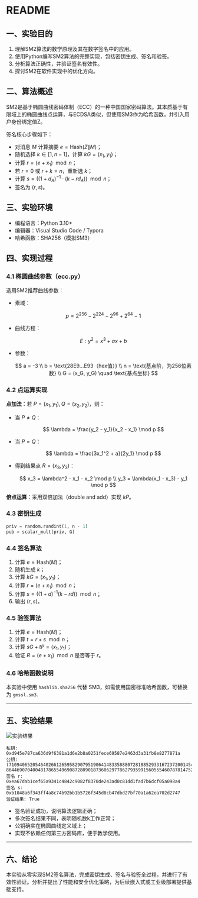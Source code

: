 # README

## 一、实验目的

1. 理解SM2算法的数学原理及其在数字签名中的应用。
2. 使用Python编写SM2算法的完整实现，包括密钥生成、签名和验签。
3. 分析算法正确性，并验证签名有效性。
4. 探讨SM2在软件实现中的优化方向。

## 二、算法概述

SM2是基于椭圆曲线密码体制（ECC）的一种中国国家密码算法。其本质基于有限域上的椭圆曲线点运算，与ECDSA类似，但使用SM3作为哈希函数，并引入用户身份绑定值Z。

签名核心步骤如下：

- 对消息 $M$ 计算摘要 $e = \text{Hash}(Z \| M)$；
- 随机选择 $k \in [1, n-1]$，计算 $kG = (x_1, y_1)$；
- 计算 $r = (e + x_1) \mod n$；
- 若 $r = 0$ 或 $r + k = n$，重新选 $k$；
- 计算 $s = \left((1 + d_A)^{-1} \cdot (k - r d_A)\right) \mod n$；
- 签名为 $(r, s)$。

## 三、实验环境

- 编程语言：Python 3.10+
- 编辑器：Visual Studio Code / Typora
- 哈希函数：SHA256（模拟SM3）

## 四、实现过程

### 4.1 椭圆曲线参数（ecc.py）

选用SM2推荐曲线参数：

- 素域：
  
  $$
  p = 2^{256} - 2^{224} - 2^{96} + 2^{64} - 1
  $$

- 曲线方程：

  $$
  E: y^2 = x^3 + ax + b
  $$

- 参数：

  $$
  a = -3 \\
  b = \text{28E9...E93（hex值）} \\
  n = \text{基点阶，为256位素数} \\
  G = (x_G, y_G) \quad \text{基点坐标}
  $$

### 4.2 点运算实现

**点加法**：若 $P = (x_1, y_1), Q = (x_2, y_2)$，则：

- 当 $P \ne Q$：

  $$
  \lambda = \frac{y_2 - y_1}{x_2 - x_1} \mod p
  $$

- 当 $P = Q$：

  $$
  \lambda = \frac{3x_1^2 + a}{2y_1} \mod p
  $$

- 得到结果点 $R = (x_3, y_3)$：

  $$
  x_3 = \lambda^2 - x_1 - x_2 \mod p \\
  y_3 = \lambda(x_1 - x_3) - y_1 \mod p
  $$

**倍点运算**：采用双倍加法（double and add）实现 $kP$。

### 4.3 密钥生成

```python
priv = random.randint(1, n - 1)
pub = scalar_mult(priv, G)
```

### 4.4 签名算法

1. 计算 $e = \text{Hash}(M)$；
2. 随机生成 $k$；
3. 计算 $kG = (x_1, y_1)$；
4. 计算 $r = (e + x_1) \mod n$；
5. 计算 $s = ((1 + d)^{-1}(k - rd)) \mod n$；
6. 输出 $(r, s)$。

### 4.5 验签算法

1. 计算 $e = \text{Hash}(M)$；
2. 计算 $t = r + s \mod n$；
3. 计算 $sG + tP = (x_1, y_1)$；
4. 验证 $R = (e + x_1) \mod n$ 是否等于 $r$。

### 4.6 哈希函数说明

本实验中使用 `hashlib.sha256` 代替 SM3，如需使用国密标准哈希函数，可替换为 `gmssl.sm3`.

---

## 五、实验结果

![实验结果](D:\crypto-projects\SM2\实验结果.png)

```text
私钥: 0xd945e787ca636d9f6381a1d6e2b8a0251fece69587e2463d3a31fb8e8277871a
公钥: (71094065205464026612659582907951906414833588807281885293316723720014540153524, 86446907040048178655496908728090187360629778627935991560555460787814752631069)
签名 r: 0xea67dab1cef65a9341c4842c9082f8370de243ad0c81dd1fad7b6dcf05a098a4
签名 s: 0xb1048a6f343ff4a8c74b92bb1b5726f345d8cb47dbd27bf70a1a62ea702d2747
验证结果: True
```

- 签名验证成功，说明算法逻辑正确；
- 多次签名结果不同，表明随机数k工作正常；
- 公钥确实在椭圆曲线定义域上；
- 实现不依赖任何第三方密码库，便于教学使用。

---

## 六、结论

本实验从零实现SM2签名算法，完成密钥生成、签名与验签全过程，并进行了有效性验证。分析并提出了性能和安全优化策略，为后续嵌入式或工业级部署提供基础支持。

